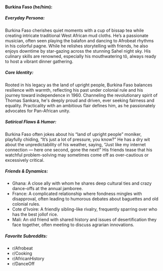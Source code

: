 #### Burkina Faso (he/him):

##### Everyday Persona:

Burkina Faso cherishes quiet moments with a cup of bissap tea while creating intricate traditional West African mud cloths. He’s a passionate musician, often seen playing the balafon and dancing to Afrobeat rhythms in his colorful pagne. While he relishes storytelling with friends, he also enjoys downtime by star-gazing across the stunning Sahel night sky. His culinary skills are renowned, especially his mouthwatering tô, always ready to host a vibrant dinner gathering.

##### Core Identity:

Rooted in his legacy as the land of upright people, Burkina Faso balances resilience with warmth, reflecting his past under colonial rule and his journey toward independence in 1960. Channeling the revolutionary spirit of Thomas Sankara, he's deeply proud and driven, ever seeking fairness and equality. Practicality with an ambitious flair defines him, as he passionately advocates for Pan-African unity.

##### Satirical Flaws & Humor:

Burkina Faso often jokes about his “land of upright people” moniker, playfully chiding, “It’s just a lot of pressure, you know?” He has a dry wit about the unpredictability of his weather, saying, “Just like my internet connection — here one second, gone the next!” His friends tease that his watchful problem-solving may sometimes come off as over-cautious or excessively critical.

##### Friends & Dynamics:

- Ghana: A close ally with whom he shares deep cultural ties and crazy dance-offs at the annual jamboree.
- France: A complicated relationship where fondness mingles with disapproval, often leading to humorous debates about baguettes and old colonial rules.
- Cote d'Ivoire: A friendly sibling-like rivalry, frequently sparring over who has the best jollof rice.
- Mali: An old friend with shared history and issues of desertification they face together, often meeting to discuss agrarian innovations.

##### Favorite Subreddits:

- r/Afrobeat
- r/Cooking
- r/AfricanHistory
- r/DanceOff